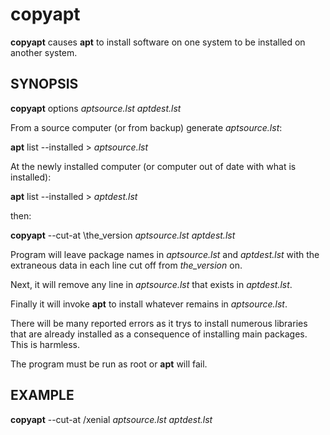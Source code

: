 # copyapt

**copyapt** causes **apt** to install software on one system to be
installed on another system.



## SYNOPSIS

**copyapt** options *aptsource.lst* *aptdest.lst*

From a source computer (or from backup) generate *aptsource.lst*:

**apt** list --installed > *aptsource.lst*

At the newly installed computer (or computer out of date with
what is installed):

**apt** list --installed > *aptdest.lst*

then:

**copyapt** --cut-at \the_version *aptsource.lst* *aptdest.lst*

Program will leave package names in *aptsource.lst* and *aptdest.lst*
with the extraneous data in each line cut off from *the_version* on.

Next, it will remove any line in *aptsource.lst* that exists in
*aptdest.lst*.

Finally it will invoke **apt** to install whatever remains in
*aptsource.lst*.

There will be many reported errors as it trys to install numerous
libraries that are already installed as a consequence of installing
main packages. This is harmless.

The program must be run as root or **apt** will fail.

## EXAMPLE
**copyapt** --cut-at /xenial *aptsource.lst* *aptdest.lst*
